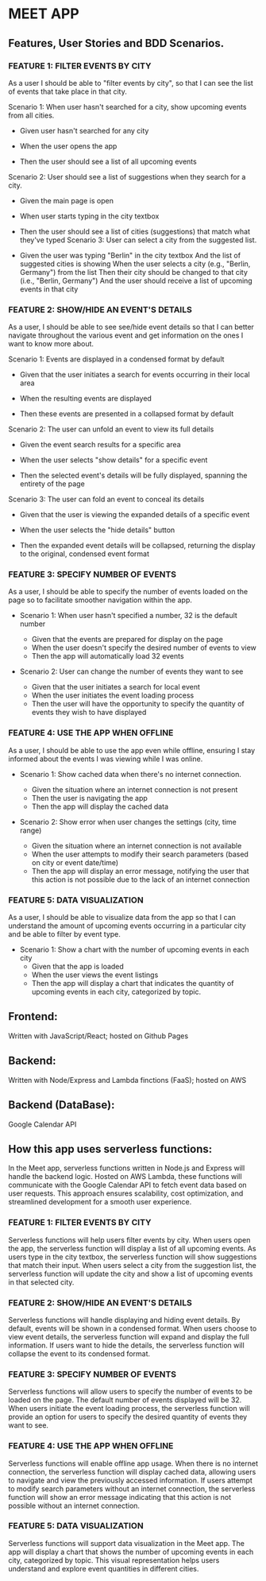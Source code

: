 # MEET APP

## Features, User Stories and BDD Scenarios.

### FEATURE 1: FILTER EVENTS BY CITY
As a user I should be able to "filter events by city", so that I can see the list of events that take place in that city.

 Scenario 1: When user hasn't searched for a city, show upcoming events from all cities. 

-   Given user hasn't searched for any city

-   When the user opens the app

-   Then the user should see a list of all upcoming events

Scenario 2: User should see a list of suggestions when they search for a city.

-   Given the main page is open

-   When user starts typing in the city textbox

-   Then the user should see a list of cities (suggestions) that match what they've typed
Scenario 3: User can select a city from the suggested list.

-   Given the user was typing "Berlin" in the city textbox And the list of suggested cities is showing When the user selects a city (e.g., "Berlin, Germany") from the list
    Then their city should be changed to that city (i.e., "Berlin, Germany")
    And the user should receive a list of upcoming events in that city

### FEATURE 2: SHOW/HIDE AN EVENT'S DETAILS
As a user, I should be able to see see/hide event details so that I can better navigate throughout the various event and get information on the ones I want to know more about.

Scenario 1: Events are displayed in a condensed format by default

-   Given that the user initiates a search for events occurring in their local area

-   When the resulting events are displayed

-   Then these events are presented in a collapsed format by default

Scenario 2: The user can unfold an event to view its full details

-   Given the event search results for a specific area 

-   When the user selects "show details" for a specific event

-   Then the selected event's details will be fully displayed, spanning the entirety of the page

Scenario 3: The user can fold an event to conceal its details

-   Given that the user is viewing the expanded details of a specific event

-   When the user selects the "hide details" button

-   Then the expanded event details will be collapsed, returning the display to the original, condensed event format

### FEATURE 3: SPECIFY NUMBER OF EVENTS
As a user, I should be able to specify the number of events loaded on the page so to facilitate smoother navigation within the app.

-   Scenario 1: When user hasn't specified a number, 32 is the default number
    - Given that the events are prepared for display on the page
    - When the user doesn't specify the desired number of events to view
    - Then the app will automatically load 32 events

-   Scenario 2: User can change the number of events they want to see
    - Given that the user initiates a search for local event
    - When the user initiates the event loading process
    - Then the user will have the opportunity to specify the quantity of events they wish to have displayed

### FEATURE 4: USE THE APP WHEN OFFLINE
As a user, I should be able to use the app even while offline, ensuring I stay informed about the events I was viewing while I was online.

-   Scenario 1: Show cached data when there's no internet connection.
    - Given the situation where an internet connection is not present
    - Then the user is navigating the app
    - Then the app will display the cached data

-   Scenario 2: Show error when user changes the settings (city, time range)
    - Given the situation where an internet connection is not available
    - When the user attempts to modify their search parameters (based on city or event date/time)
    - Then the app will display an error message, notifying the user that this action is not possible due to the lack of an internet connection

### FEATURE 5: DATA VISUALIZATION
As a user, I should be able to visualize data from the app so that I can understand the amount of upcoming events occurring in a particular city and be able to filter by event type.

-   Scenario 1: Show a chart with the number of upcoming events in each city
    - Given that the app is loaded
    - When the user views the event listings
    - Then the app will display a chart that indicates the quantity of upcoming events in each city, categorized by topic.

## Frontend:
Written with JavaScript/React; hosted on Github Pages

## Backend:
Written with Node/Express and Lambda finctions (FaaS); hosted on AWS

## Backend (DataBase):
Google Calendar API

## How this app uses serverless functions:
In the Meet app, serverless functions written in Node.js and Express will handle the backend logic. Hosted on AWS Lambda, these functions will communicate with the Google Calendar API to fetch event data based on user requests. This approach ensures scalability, cost optimization, and streamlined development for a smooth user experience.

### FEATURE 1: FILTER EVENTS BY CITY
Serverless functions will help users filter events by city. When users open the app, the serverless function will display a list of all upcoming events. As users type in the city textbox, the serverless function will show suggestions that match their input. When users select a city from the suggestion list, the serverless function will update the city and show a list of upcoming events in that selected city.

### FEATURE 2: SHOW/HIDE AN EVENT'S DETAILS
Serverless functions will handle displaying and hiding event details. By default, events will be shown in a condensed format. When users choose to view event details, the serverless function will expand and display the full information. If users want to hide the details, the serverless function will collapse the event to its condensed format.

### FEATURE 3: SPECIFY NUMBER OF EVENTS
Serverless functions will allow users to specify the number of events to be loaded on the page. The default number of events displayed will be 32. When users initiate the event loading process, the serverless function will provide an option for users to specify the desired quantity of events they want to see.

### FEATURE 4: USE THE APP WHEN OFFLINE
Serverless functions will enable offline app usage. When there is no internet connection, the serverless function will display cached data, allowing users to navigate and view the previously accessed information. If users attempt to modify search parameters without an internet connection, the serverless function will show an error message indicating that this action is not possible without an internet connection.

### FEATURE 5: DATA VISUALIZATION
Serverless functions will support data visualization in the Meet app. The app will display a chart that shows the number of upcoming events in each city, categorized by topic. This visual representation helps users understand and explore event quantities in different cities.
